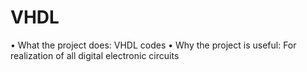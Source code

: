 # VHDL
•	What the project does: VHDL codes
•	Why the project is useful: For  realization of all digital electronic circuits 
